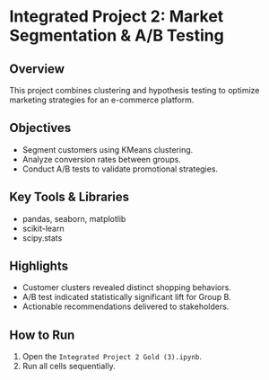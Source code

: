 # Integrated Project 2: Market Segmentation & A/B Testing

## Overview
This project combines clustering and hypothesis testing to optimize marketing strategies for an e-commerce platform.

## Objectives
- Segment customers using KMeans clustering.
- Analyze conversion rates between groups.
- Conduct A/B tests to validate promotional strategies.

## Key Tools & Libraries
- pandas, seaborn, matplotlib
- scikit-learn
- scipy.stats

## Highlights
- Customer clusters revealed distinct shopping behaviors.
- A/B test indicated statistically significant lift for Group B.
- Actionable recommendations delivered to stakeholders.

## How to Run
1. Open the `Integrated Project 2 Gold (3).ipynb`.
2. Run all cells sequentially.

